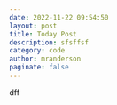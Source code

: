 ```yaml
---
date: 2022-11-22 09:54:50
layout: post
title: Today Post
description: sfsffsf
category: code
author: mranderson
paginate: false
---
```

d﻿ff